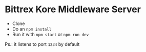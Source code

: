 # Bittrex Kore Middleware Server

- Clone
- Do an `npm install`
- Run it with `npm start` or `npm run dev`

Ps.: it listens to port `1234` by default
